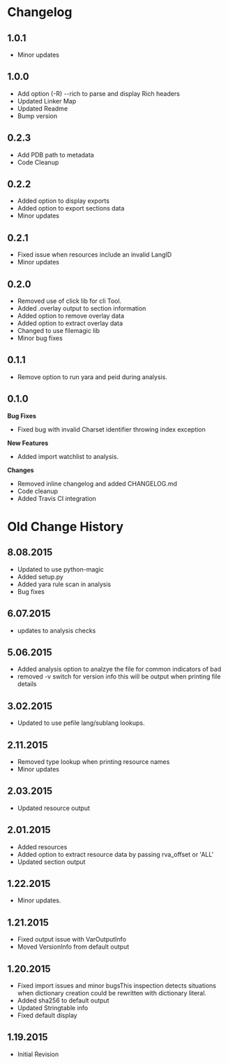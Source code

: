 # Changelog


## 1.0.1
 - Minor updates

## 1.0.0
 - Add option (-R) --rich to parse and display Rich headers
 - Updated Linker Map
 - Updated Readme
 - Bump version

## 0.2.3

 - Add PDB path to metadata
 - Code Cleanup

## 0.2.2 

 - Added option to display exports
 - Added option to export sections data
 - Minor updates

## 0.2.1

 - Fixed issue when resources include an invalid LangID 
 - Minor updates

## 0.2.0

 - Removed use of click lib for cli Tool. 
 - Added .overlay output to section information
 - Added option to remove overlay data
 - Added option to extract overlay data
 - Changed to use filemagic lib
 - Minor bug fixes

## 0.1.1

 - Remove option to run yara and peid during analysis.

## 0.1.0

 **Bug Fixes**
 
 - Fixed bug with invalid Charset identifier throwing index exception
 
 **New Features** 

 - Added import watchlist to analysis.

 **Changes**
 
 - Removed inline changelog and added CHANGELOG.md
 - Code cleanup
 - Added Travis CI integration

# Old Change History #

## 8.08.2015
 - Updated to use python-magic
 - Added setup.py
 - Added yara rule scan in analysis
 - Bug fixes
## 6.07.2015
 - updates to analysis checks
## 5.06.2015
 - Added analysis option to analzye the file for common indicators of bad
 - removed -v switch for version info this will be output when printing file details
## 3.02.2015
 - Updated to use pefile lang/sublang lookups.
## 2.11.2015
 - Removed type lookup when printing resource names
 - Minor updates
## 2.03.2015
 - Updated resource output
## 2.01.2015
 - Added resources
 - Added option to extract resource data by passing rva_offset or 'ALL'
 - Updated section output
## 1.22.2015
 - Minor updates.
## 1.21.2015
 - Fixed output issue with VarOutputInfo
 - Moved VersionInfo from default output
## 1.20.2015
 - Fixed import issues and minor bugsThis inspection detects situations when dictionary creation could be rewritten with dictionary literal.
 - Added sha256 to default output
 - Updated Stringtable info
 - Fixed default display
## 1.19.2015
 - Initial Revision





